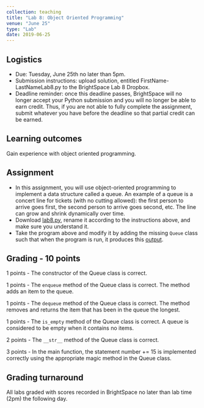 ```yaml
---
collection: teaching
title: "Lab 8: Object Oriented Programming"
venue: "June 25"
type: "Lab"
date: 2019-06-25
---
```


## Logistics
* Due: Tuesday, June 25th no later than 5pm.
* Submission instructions: upload solution,
entitled FirstName-LastNameLab8.py
to the BrightSpace Lab 8 Dropbox.
* Deadline reminder: once this deadline passes, BrightSpace will no longer accept your Python
submission and you will no longer be able to earn credit. Thus, if you are not able to fully
complete the assignment, submit whatever you have before the deadline so that partial credit can be earned.

## Learning outcomes
Gain experience with object oriented programming.

## Assignment
* In this assignment, you will use object-oriented programming to
implement a data structure called a queue. An example of a
queue is a concert line for tickets (with no cutting allowed):
the first person to arrive goes first, the second person to arrive
goes second, etc. The line can grow and shrink dynamically over time.
* Download [lab8.py](https://lgw2.github.io/teaching/csci127-summer-2019/labs/lab8.py),
rename it according to the instructions above, and make sure you
understand it.
* Take the program above and modify it by adding the missing `Queue`
class such that when the program is run, it produces this [output](https://lgw2.github.io/teaching/csci127-summer-2019/labs/lab8_output.txt).

## Grading - 10 points
1 points - The constructor of the Queue class is correct.

1 points - The `enqueue` method of the Queue class is correct. The method adds an item to the queue.

1 points - The `dequeue` method of the Queue class is correct. The method removes and returns the item that has been in the queue the longest.

1 points - The `is_empty` method of the Queue class is correct. A queue is considered to be empty when it contains no items.

2 points - The `__str__` method of the Queue class is correct.

3 points - In the main function, the statement number += 15 is implemented correctly using the appropriate magic method in the Queue class.

## Grading turnaround
All labs graded with scores recorded in BrightSpace no later than lab time (2pm) the following day.
